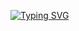 [![Typing SVG](https://readme-typing-svg.herokuapp.com?color=F7007A&lines=Developer;Making+cool+stuff;natrix_dev;Using+js+py+php+html-css+java+pygame...+tkinter)](https://git.io/typing-svg)
